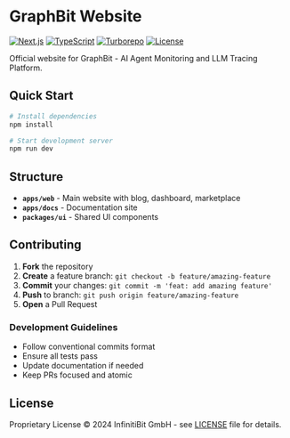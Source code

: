 # GraphBit Website

[![Next.js](https://img.shields.io/badge/Next.js-14-black?style=flat-square&logo=next.js)](https://nextjs.org/)
[![TypeScript](https://img.shields.io/badge/TypeScript-5-blue?style=flat-square&logo=typescript)](https://www.typescriptlang.org/)
[![Turborepo](https://img.shields.io/badge/Turborepo-latest-red?style=flat-square&logo=turborepo)](https://turborepo.org/)
[![License](https://img.shields.io/badge/License-Proprietary-red?style=flat-square)](LICENSE)

Official website for GraphBit - AI Agent Monitoring and LLM Tracing Platform.

## Quick Start

```bash
# Install dependencies
npm install

# Start development server
npm run dev
```

## Structure

- **`apps/web`** - Main website with blog, dashboard, marketplace
- **`apps/docs`** - Documentation site
- **`packages/ui`** - Shared UI components

## Contributing

1. **Fork** the repository
2. **Create** a feature branch: `git checkout -b feature/amazing-feature`
3. **Commit** your changes: `git commit -m 'feat: add amazing feature'`
4. **Push** to branch: `git push origin feature/amazing-feature`
5. **Open** a Pull Request

### Development Guidelines

- Follow conventional commits format
- Ensure all tests pass
- Update documentation if needed
- Keep PRs focused and atomic

## License

Proprietary License © 2024 InfinitiBit GmbH - see [LICENSE](LICENSE) file for details.
